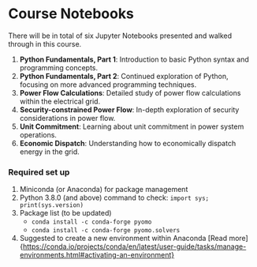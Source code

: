 # Course Notebooks
There will be in total of six Jupyter Notebooks presented and walked through in this course.
1. **Python Fundamentals, Part 1**: Introduction to basic Python syntax and programming concepts.
2. **Python Fundamentals, Part 2**: Continued exploration of Python, focusing on more advanced programming techniques.
3. **Power Flow Calculations**: Detailed study of power flow calculations within the electrical grid.
4. **Security-constrained Power Flow**: In-depth exploration of security considerations in power flow.
5. **Unit Commitment**: Learning about unit commitment in power system operations.
6. **Economic Dispatch**: Understanding how to economically dispatch energy in the grid.


### Required set up
1. Miniconda (or Anaconda) for package management 
2. Python 3.8.0 (and above) 
    command to check: ```import sys; print(sys.version)```
3. Package list (to be updated)
    * ```conda install -c conda-forge pyomo```
    *  ```conda install -c conda-forge pyomo.solvers```
4. Suggested to create a new environment within Anaconda
    [Read more]{https://conda.io/projects/conda/en/latest/user-guide/tasks/manage-environments.html#activating-an-environment}

